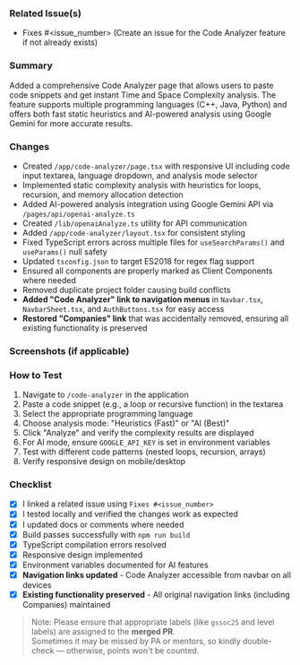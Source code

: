 ### Related Issue(s)
- Fixes #<issue_number> (Create an issue for the Code Analyzer feature if not already exists)

### Summary
Added a comprehensive Code Analyzer page that allows users to paste code snippets and get instant Time and Space Complexity analysis. The feature supports multiple programming languages (C++, Java, Python) and offers both fast static heuristics and AI-powered analysis using Google Gemini for more accurate results.

### Changes
- Created `/app/code-analyzer/page.tsx` with responsive UI including code input textarea, language dropdown, and analysis mode selector
- Implemented static complexity analysis with heuristics for loops, recursion, and memory allocation detection
- Added AI-powered analysis integration using Google Gemini API via `/pages/api/openai-analyze.ts`
- Created `/lib/openaiAnalyze.ts` utility for API communication
- Added `/app/code-analyzer/layout.tsx` for consistent styling
- Fixed TypeScript errors across multiple files for `useSearchParams()` and `useParams()` null safety
- Updated `tsconfig.json` to target ES2018 for regex flag support
- Ensured all components are properly marked as Client Components where needed
- Removed duplicate project folder causing build conflicts
- **Added "Code Analyzer" link to navigation menus** in `Navbar.tsx`, `NavbarSheet.tsx`, and `AuthButtons.tsx` for easy access
- **Restored "Companies" link** that was accidentally removed, ensuring all existing functionality is preserved

### Screenshots (if applicable)
<!-- Add screenshots of the Code Analyzer page showing:
1. The input form with code textarea and dropdowns
2. Results display with Time/Space complexity
3. AI explanation toggle
-->

### How to Test
1. Navigate to `/code-analyzer` in the application
2. Paste a code snippet (e.g., a loop or recursive function) in the textarea
3. Select the appropriate programming language
4. Choose analysis mode: "Heuristics (Fast)" or "AI (Best)"
5. Click "Analyze" and verify the complexity results are displayed
6. For AI mode, ensure `GOOGLE_API_KEY` is set in environment variables
7. Test with different code patterns (nested loops, recursion, arrays)
8. Verify responsive design on mobile/desktop

### Checklist
- [x] I linked a related issue using `Fixes #<issue_number>`
- [x] I tested locally and verified the changes work as expected
- [x] I updated docs or comments where needed
- [x] Build passes successfully with `npm run build`
- [x] TypeScript compilation errors resolved
- [x] Responsive design implemented
- [x] Environment variables documented for AI features
- [x] **Navigation links updated** - Code Analyzer accessible from navbar on all devices
- [x] **Existing functionality preserved** - All original navigation links (including Companies) maintained

> Note: Please ensure that appropriate labels (like `gssoc25` and level labels) are assigned to the **merged PR**.  
> Sometimes it may be missed by PA or mentors, so kindly double-check — otherwise, points won't be counted.
